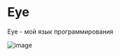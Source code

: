 # Eye
Eye - мой язык программирования


![image](https://github.com/tailogs/MyLang/assets/69743960/41e83ed3-8952-4060-9f3e-ec88dedf219b)
